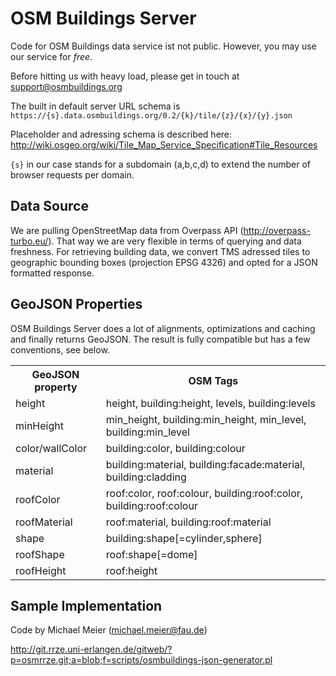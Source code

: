# OSM Buildings Server #

Code for OSM Buildings data service ist not public.
However, you may use our service for *free*.

Before hitting us with heavy load, please get in touch at support@osmbuildings.org

The built in default server URL schema is `https://{s}.data.osmbuildings.org/0.2/{k}/tile/{z}/{x}/{y}.json`

Placeholder and adressing schema is described here:
http://wiki.osgeo.org/wiki/Tile_Map_Service_Specification#Tile_Resources

`{s}` in our case stands for a subdomain (a,b,c,d) to extend the number of browser requests per domain.

## Data Source ##

We are pulling OpenStreetMap data from Overpass API (http://overpass-turbo.eu/).
That way we are very flexible in terms of querying and data freshness.
For retrieving building data, we convert TMS adressed tiles to geographic bounding boxes (projection EPSG 4326) and opted for a JSON formatted response.

## GeoJSON Properties ##

OSM Buildings Server does a lot of alignments, optimizations and caching and finally returns GeoJSON.
The result is fully compatible but has a few conventions, see below.

<table>
<tr>
<th>GeoJSON property</th>
<th>OSM Tags</th>
</tr>

<tr>
<td>height</td>
<td>height, building:height, levels, building:levels</td>
</tr>

<tr>
<td>minHeight</td>
<td>min_height, building:min_height, min_level, building:min_level</td>
</tr>

<tr>
<td>color/wallColor</td>
<td>building:color, building:colour</td>
</tr>

<tr>
<td>material</td>
<td>building:material, building:facade:material, building:cladding</td>
</tr>

<tr>
<td>roofColor</td>
<td>roof:color, roof:colour, building:roof:color, building:roof:colour</td>
</tr>

<tr>
<td>roofMaterial</td>
<td>roof:material, building:roof:material</td>
</tr>

<tr>
<td>shape</td>
<td>building:shape[=cylinder,sphere]</td>
</tr>

<tr>
<td>roofShape</td>
<td>roof:shape[=dome]</td>
</tr>

<tr>
<td>roofHeight</td>
<td>roof:height</td>
</tr>
</table>

## Sample Implementation ##

Code by Michael Meier (michael.meier@fau.de)

http://git.rrze.uni-erlangen.de/gitweb/?p=osmrrze.git;a=blob;f=scripts/osmbuildings-json-generator.pl
